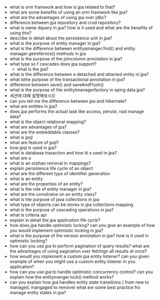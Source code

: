 - what is orm framwork and how is jpa related to that?
- what are some benefits of using an orm framwork like jpa?
- what are the advantages of using jpa over jdbc?
- difference between jpa repository and crud repository?
- what is name dquery in jpa? how is it used and what are the benefits of using this?
- describe in detail about the persistence unit in jpa?
- what is the purpose of entity manager in jpa?
- what is the difference between entityamanger.find() and entity manager.getrefernce() methods in jpa
- what is the purpose of the joincolumn annotation in jpa?
- what type so f cascades does jpa support?
    - what is the jpa?
- what is the difference between a detached and attacted entity ni jpa?
- what isthe purpose of the transactional annotation in jpa?
- difference between save() and saveAndFlush()
- what is the purpose of hte entitytmanagerfactory in sping data jpa?
- 세션에 대해 설명해보시오
- can you tell me the difference between jpa and hibernate?
- what are entities in jpa?
- does jpa performs the actual task like access, persist, nad manage data?
- what is the object relational mapping?
- what are advantages of jpa?
- what are the embeddable classes?
- what is jpql
- what are feature of jpql?
- how jpql is used in jpa?
- what is database trasaction and how iti s used in jpa?
- what are a
- what is an orphan removal in mappings?
- explain persistence life cycle of an object
- what are the different typs of identifier generation
- what is an entity
- what are the properties of an entity?
- what is the role of entity manager in jpa?
- what are the consitrains on an entity class?
- what is hte purpose of java collections in jpa
- what type of objects can be stores in jpa collections mapping
- what is the purpose of cascading operations in jpa?
- what is criteria api
- explain in detail the jpa application life cycle?
- how does jpa handle optimistic lockng? can you give an example of how you would implement optimistic locking in jpa?
- what is the purpose of the version annotation in jpa? how is it used in optimistic locking?
- how can you use jpa to perform pagination of query results? what are the advantages of using pagination over fetchign all results at once?
- how woudl you implement a custom jpa entity listener? can you given example of when you might use a custom entity listener in you application?
- how can you use jpa to handle optimistic concurrency control? can you explain how the entitymanger.lock() method works?
- can you explain how jpa handles entity state transitions ( from new to managed, mangaged to remove) what are some best practice fro manage entity states in jpa?
